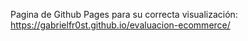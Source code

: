 Pagina de Github Pages para su correcta visualización: https://gabrielfr0st.github.io/evaluacion-ecommerce/
